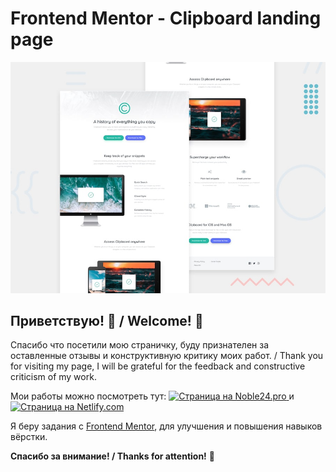 # Frontend Mentor - Clipboard landing page

![Design preview for the Clipboard landing page coding challenge](./design/desktop-preview.jpg)

## Приветствую! 👋 / Welcome! 👋

Спасибо что посетили мою страничку, буду признателен за оставленные отзывы и конструктивную критику моих работ. / Thank you for visiting my page, I will be grateful for the feedback and constructive criticism of my work.

Мои работы можно посмотреть тут: <a href="https://clipboard-lp.noble24.pro" target="_blank"> <img src="https://img.shields.io/badge/Site-Noble24.pro-orange?style=for-the-badge" alt="Страница на Noble24.pro"> </a> и <a href="https://clipboard-lp.netlify.app/" target="_blank"> <img src="https://img.shields.io/badge/Site-Nitlify.com-blue?style=for-the-badge" alt="Страница на Netlify.com"> </a> 

Я беру задания с [Frontend Mentor](https://www.frontendmentor.io), для улучшения и повышения навыков вёрстки.

**Спасибо за внимание! / Thanks for attention!** 🚀
